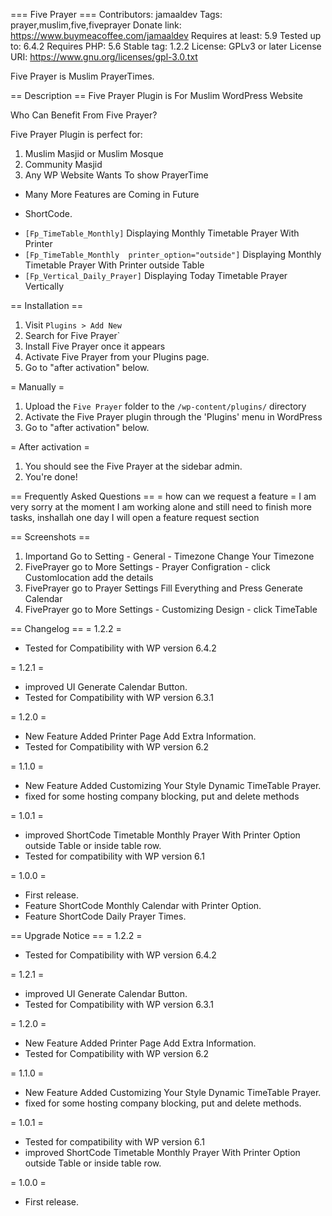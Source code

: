 === Five Prayer ===
Contributors: jamaaldev
Tags: prayer,muslim,five,fiveprayer
Donate link: https://www.buymeacoffee.com/jamaaldev
Requires at least: 5.9
Tested up to: 6.4.2
Requires PHP: 5.6
Stable tag: 1.2.2
License: GPLv3 or later
License URI: https://www.gnu.org/licenses/gpl-3.0.txt

Five Prayer is Muslim PrayerTimes.

== Description ==
Five Prayer Plugin is For Muslim WordPress Website

Who Can Benefit From Five Prayer? 

Five Prayer Plugin is perfect for:
1. Muslim Masjid or Muslim Mosque
2. Community Masjid
3. Any WP Website Wants To show PrayerTime

* Many More Features are Coming in Future

* ShortCode.
 - `[Fp_TimeTable_Monthly]`   Displaying Monthly Timetable Prayer With Printer
 - `[Fp_TimeTable_Monthly  printer_option="outside"]`   Displaying Monthly Timetable Prayer With Printer outside Table
 - `[Fp_Vertical_Daily_Prayer]`   Displaying Today Timetable Prayer Vertically


== Installation ==
1. Visit `Plugins > Add New`
2. Search for Five Prayer`
3. Install Five Prayer once it appears
4. Activate Five Prayer from your Plugins page.
5. Go to \"after activation\" below.

= Manually =

1. Upload the `Five Prayer` folder to the `/wp-content/plugins/` directory
2. Activate the Five Prayer plugin through the \'Plugins\' menu in WordPress
3. Go to \"after activation\" below.

= After activation =

1. You should see the Five Prayer at the sidebar admin.
2. You\'re done!


== Frequently Asked Questions ==
= how can we request a feature =
I am very sorry at the moment I am working alone and still need to finish more tasks, inshallah one day I will open a feature request section  

== Screenshots ==
1. Importand Go to Setting - General - Timezone Change Your Timezone
2. FivePrayer go to More Settings - Prayer Configration - click Customlocation add the details
3. FivePrayer go to Prayer Settings Fill Everything and Press Generate Calendar
4. FivePrayer go to More Settings - Customizing Design - click TimeTable

== Changelog ==
= 1.2.2 =
* Tested for Compatibility with WP version 6.4.2

= 1.2.1 =
* improved UI Generate Calendar Button.
* Tested for Compatibility with WP version 6.3.1
  
= 1.2.0 =
* New Feature Added Printer Page Add Extra Information.
* Tested for Compatibility with WP version 6.2
  
= 1.1.0 =
* New Feature Added Customizing Your Style Dynamic TimeTable Prayer.
* fixed for some hosting company blocking, put and delete methods

= 1.0.1 =
* improved ShortCode Timetable Monthly Prayer With Printer Option outside Table or inside table row.
* Tested for compatibility with WP version 6.1

= 1.0.0 =
* First release.
* Feature ShortCode Monthly Calendar with Printer Option.
* Feature ShortCode Daily Prayer Times.

== Upgrade Notice ==
= 1.2.2 =
* Tested for Compatibility with WP version 6.4.2

= 1.2.1 =
* improved UI Generate Calendar Button.
* Tested for Compatibility with WP version 6.3.1
  
= 1.2.0 =
* New Feature Added Printer Page Add Extra Information.
* Tested for Compatibility with WP version 6.2
  
= 1.1.0 =
* New Feature Added Customizing Your Style Dynamic TimeTable Prayer.
* fixed for some hosting company blocking, put and delete methods.


= 1.0.1 =
* Tested for compatibility with WP version 6.1
* improved ShortCode Timetable Monthly Prayer With Printer Option outside Table or inside table row.


= 1.0.0 =
* First release.
